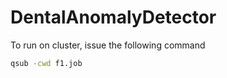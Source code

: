# DentalAnomalyDetector

To run on cluster, issue the following command
```bash
qsub -cwd f1.job
```
